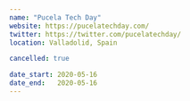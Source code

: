 ```yaml
---
name: "Pucela Tech Day"
website: https://pucelatechday.com/
twitter: https://twitter.com/pucelatechday/
location: Valladolid, Spain

cancelled: true

date_start: 2020-05-16
date_end:   2020-05-16
---
```


